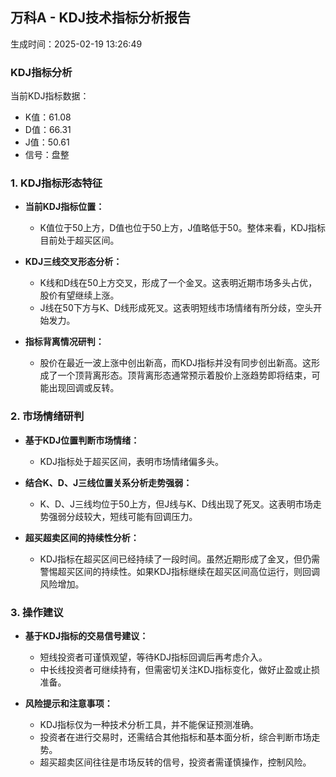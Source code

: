 ## 万科A - KDJ技术指标分析报告
生成时间：2025-02-19 13:26:49

### KDJ指标分析
当前KDJ指标数据：
- K值：61.08
- D值：66.31
- J值：50.61
- 信号：盘整

### 1. KDJ指标形态特征
- **当前KDJ指标位置：**
    - K值位于50上方，D值也位于50上方，J值略低于50。整体来看，KDJ指标目前处于超买区间。

- **KDJ三线交叉形态分析：**
    - K线和D线在50上方交叉，形成了一个金叉。这表明近期市场多头占优，股价有望继续上涨。
    - J线在50下方与K、D线形成死叉。这表明短线市场情绪有所分歧，空头开始发力。

- **指标背离情况研判：**
    - 股价在最近一波上涨中创出新高，而KDJ指标并没有同步创出新高。这形成了一个顶背离形态。顶背离形态通常预示着股价上涨趋势即将结束，可能出现回调或反转。

### 2. 市场情绪研判
- **基于KDJ位置判断市场情绪：**
    - KDJ指标处于超买区间，表明市场情绪偏多头。

- **结合K、D、J三线位置关系分析走势强弱：**
    - K、D、J三线均位于50上方，但J线与K、D线出现了死叉。这表明市场走势强弱分歧较大，短线可能有回调压力。

- **超买超卖区间的持续性分析：**
    - KDJ指标在超买区间已经持续了一段时间。虽然近期形成了金叉，但仍需警惕超买区间的持续性。如果KDJ指标继续在超买区间高位运行，则回调风险增加。

### 3. 操作建议
- **基于KDJ指标的交易信号建议：**
    - 短线投资者可谨慎观望，等待KDJ指标回调后再考虑介入。
    - 中长线投资者可继续持有，但需密切关注KDJ指标变化，做好止盈或止损准备。

- **风险提示和注意事项：**
    - KDJ指标仅为一种技术分析工具，并不能保证预测准确。
    - 投资者在进行交易时，还需结合其他指标和基本面分析，综合判断市场走势。
    - 超买超卖区间往往是市场反转的信号，投资者需谨慎操作，控制风险。